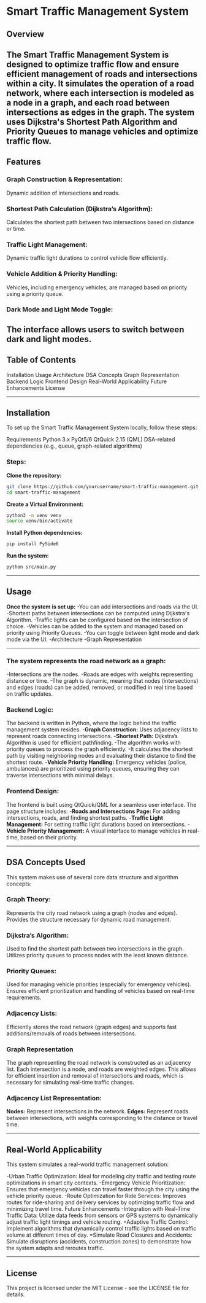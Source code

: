 # Smart Traffic Management System
## Overview
The **Smart Traffic Management System** is designed to optimize traffic flow and ensure efficient management of roads and intersections within a city. It simulates the operation of a road network, where each intersection is modeled as a node in a graph, and each road between intersections as edges in the graph. The system uses Dijkstra's Shortest Path Algorithm and Priority Queues to manage vehicles and optimize traffic flow.
---
## Features
### Graph Construction & Representation: 
Dynamic addition of intersections and roads.
### Shortest Path Calculation (Dijkstra’s Algorithm):
Calculates the shortest path between two intersections based on distance or time.
### Traffic Light Management:
Dynamic traffic light durations to control vehicle flow efficiently.
### Vehicle Addition & Priority Handling: 
Vehicles, including emergency vehicles, are managed based on priority using a priority queue.
### Dark Mode and Light Mode Toggle:
The interface allows users to switch between dark and light modes.
---

## Table of Contents
Installation
Usage
Architecture
DSA Concepts
Graph Representation
Backend Logic
Frontend Design
Real-World Applicability
Future Enhancements
License

---

## Installation
To set up the Smart Traffic Management System locally, follow these steps:

Requirements
Python 3.x
PyQt5/6
QtQuick 2.15 (QML)
DSA-related dependencies (e.g., queue, graph-related algorithms)

### Steps:
**Clone the repository:**
```bash
git clone https://github.com/yourusername/smart-traffic-management.git
cd smart-traffic-management
```
**Create a Virtual Environment:**
```bash
python3 -m venv venv
source venv/bin/activate
```
**Install Python dependencies:**
```bash
pip install PySide6
```

**Run the system:**
```bash
python src/main.py
```
---
## Usage

**Once the system is set up:**
-You can add intersections and roads via the UI.
-Shortest paths between intersections can be computed using Dijkstra's Algorithm.
-Traffic lights can be configured based on the intersection of choice.
-Vehicles can be added to the system and managed based on priority using Priority Queues.
-You can toggle between light mode and dark mode via the UI.
-Architecture
-Graph Representation

 ---
### **The system represents the road network as a graph:**

-Intersections are the nodes.
-Roads are edges with weights representing distance or time.
-The graph is dynamic, meaning that nodes (intersections) and edges (roads) can be added, removed, or modified in real time based on traffic updates.

### Backend Logic:
The backend is written in Python, where the logic behind the traffic management system resides.
-**Graph Construction:** Uses adjacency lists to represent roads connecting intersections.
-**Shortest Path:** Dijkstra’s Algorithm is used for efficient pathfinding.
-The algorithm works with priority queues to process the graph efficiently.
-It calculates the shortest path by visiting neighboring nodes and evaluating their distance to find the shortest route.
-**Vehicle Priority Handling:** Emergency vehicles (police, ambulances) are prioritized using priority queues, ensuring they can traverse intersections with minimal delays.

### Frontend Design:
The frontend is built using QtQuick/QML for a seamless user interface. The page structure includes:
-**Roads and Intersections Page:** For adding intersections, roads, and finding shortest paths.
-**Traffic Light Management:** For setting traffic light durations based on intersections.
-**Vehicle Priority Management:** A visual interface to manage vehicles in real-time, based on their priority.
 
 ---
 
## DSA Concepts Used
This system makes use of several core data structure and algorithm concepts:

### Graph Theory:
Represents the city road network using a graph (nodes and edges).
Provides the structure necessary for dynamic road management.

### Dijkstra’s Algorithm:
Used to find the shortest path between two intersections in the graph.
Utilizes priority queues to process nodes with the least known distance.

### Priority Queues:
Used for managing vehicle priorities (especially for emergency vehicles).
Ensures efficient prioritization and handling of vehicles based on real-time requirements.

### Adjacency Lists:
Efficiently stores the road network (graph edges) and supports fast additions/removals of roads between intersections.

### Graph Representation
The graph representing the road network is constructed as an adjacency list. Each intersection is a node, and roads are weighted edges. This allows for efficient insertion and removal of intersections and roads, which is necessary for simulating real-time traffic changes.

### Adjacency List Representation:
**Nodes:** Represent intersections in the network.
**Edges:** Represent roads between intersections, with weights corresponding to the distance or travel time.

---

## Real-World Applicability
This system simulates a real-world traffic management solution:

-Urban Traffic Optimization: Ideal for modeling city traffic and testing route optimizations in smart city contexts.
-Emergency Vehicle Prioritization: Ensures that emergency vehicles can travel faster through the city using the vehicle priority queue.
-Route Optimization for Ride Services: Improves routes for ride-sharing and delivery services by optimizing traffic flow and minimizing travel time.
Future Enhancements
-Integration with Real-Time Traffic Data: Utilize data feeds from sensors or GPS systems to dynamically adjust traffic light timings and vehicle routing.
=Adaptive Traffic Control: Implement algorithms that dynamically control traffic lights based on traffic volume at different times of day.
=Simulate Road Closures and Accidents: Simulate disruptions (accidents, construction zones) to demonstrate how the system adapts and reroutes traffic.

---

## License
This project is licensed under the MIT License - see the LICENSE file for details.

